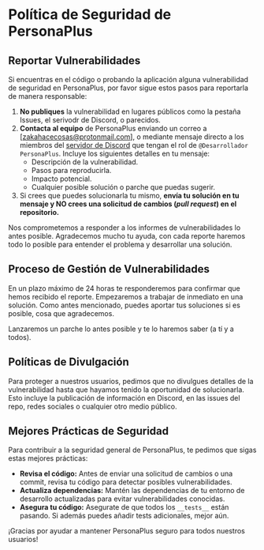 # Política de Seguridad de PersonaPlus

## Reportar Vulnerabilidades

Si encuentras en el código o probando la aplicación alguna vulnerabilidad de seguridad en PersonaPlus, por favor sigue estos pasos para reportarla de manera responsable:

1. **No publiques** la vulnerabilidad en lugares públicos como la pestaña Issues, el serivodr de Discord, o parecidos.
2. **Contacta al equipo** de PersonaPlus enviando un correo a [zakahacecosas@protonmail.com], o mediante mensaje directo a los miembros del [servidor de Discord](https://discord.com/invite/euVHrr46c6) que tengan el rol de `@Desarrollador PersonaPlus`. Incluye los siguientes detalles en tu mensaje:
    - Descripción de la vulnerabilidad.
    - Pasos para reproducirla.
    - Impacto potencial.
    - Cualquier posible solución o parche que puedas sugerir.
3. Si crees que puedes solucionarla tu mismo, **envía tu solución en tu mensaje y NO crees una solicitud de cambios (_pull request_) en el repositorio.**

Nos comprometemos a responder a los informes de vulnerabilidades lo antes posible. Agradecemos mucho tu ayuda, con cada reporte haremos todo lo posible para entender el problema y desarrollar una solución.

## Proceso de Gestión de Vulnerabilidades

En un plazo máximo de 24 horas te responderemos para confirmar que hemos recibido el reporte. Empezaremos a trabajar de inmediato en una solución. Como antes mencionado, puedes aportar tus soluciones si es posible, cosa que agradecemos.

Lanzaremos un parche lo antes posible y te lo haremos saber (a tí y a todos).

## Políticas de Divulgación

Para proteger a nuestros usuarios, pedimos que no divulgues detalles de la vulnerabilidad hasta que hayamos tenido la oportunidad de solucionarla. Esto incluye la publicación de información en Discord, en las issues del repo, redes sociales o cualquier otro medio público.

## Mejores Prácticas de Seguridad

Para contribuir a la seguridad general de PersonaPlus, te pedimos que sigas estas mejores prácticas:

- **Revisa el código:** Antes de enviar una solicitud de cambios o una commit, revisa tu código para detectar posibles vulnerabilidades.
- **Actualiza dependencias:** Mantén las dependencias de tu entorno de desarrollo actualizadas para evitar vulnerabilidades conocidas.
- **Asegura tu código:** Asegurate de que todos los `__tests__` están pasando. Si además puedes añadir tests adicionales, mejor aún.

¡Gracias por ayudar a mantener PersonaPlus seguro para todos nuestros usuarios!
